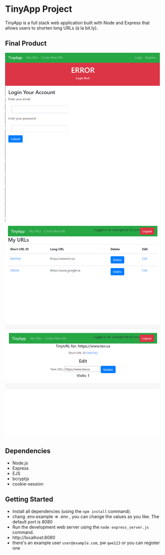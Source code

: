 # TinyApp Project

TinyApp is a full stack web application built with Node and Express that allows users to shorten long URLs (à la bit.ly).

## Final Product

!["screenshot of login page"](https://github.com/schang9m/tinyapp/blob/master/docs/2024-07-11%20175423.png)
!["screenshot of home page"](https://github.com/schang9m/tinyapp/blob/master/docs/2024-07-11%20175439.png)
!["screenshot of edit page"](https://github.com/schang9m/tinyapp/blob/master/docs/2024-07-11%20175445.png)

## Dependencies

- Node.js
- Express
- EJS
- bcryptjs
- cookie-session

## Getting Started

- Install all dependencies (using the `npm install` command).
- chang .env.example => .env , you can change the values as you like. The default port is 8080
- Run the development web server using the `node express_server.js` command.
- http://localhost:8080
- there's an example user `user@example.com`, pw `qwe123` or you can register one 